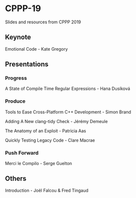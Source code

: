 # CPPP-19

Slides and resources from CPPP 2019

## Keynote

Emotional Code - Kate Gregory

## Presentations

### Progress

A State of Compile Time Regular Expressions - Hana Dusíková

### Produce

Tools to Ease Cross-Platform C++ Development - Simon Brand

Adding A New clang-tidy Check - Jérémy Demeule

The Anatomy of an Exploit - Patricia Aas

Quickly Testing Legacy Code - Clare Macrae

### Push Forward

Merci le Compilo - Serge Guelton

## Others

Introduction - Joël Falcou & Fred Tingaud
